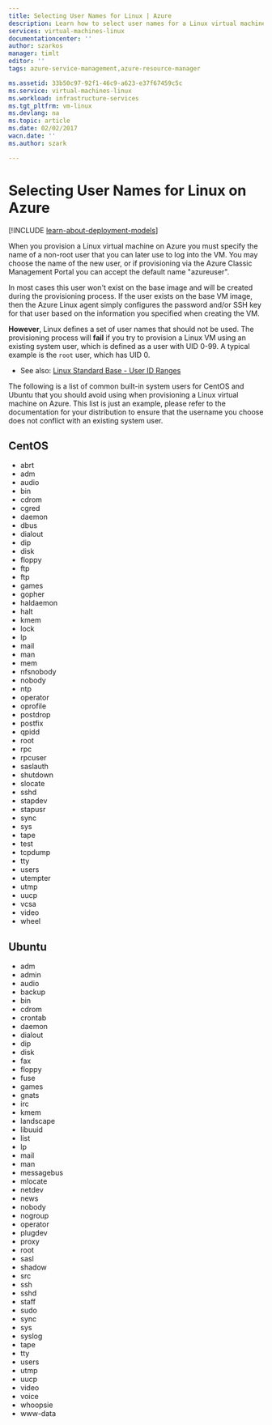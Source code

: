 ```yaml
---
title: Selecting User Names for Linux | Azure
description: Learn how to select user names for a Linux virtual machine in Azure.
services: virtual-machines-linux
documentationcenter: ''
author: szarkos
manager: timlt
editor: ''
tags: azure-service-management,azure-resource-manager

ms.assetid: 33b50c97-92f1-46c9-a623-e37f67459c5c
ms.service: virtual-machines-linux
ms.workload: infrastructure-services
ms.tgt_pltfrm: vm-linux
ms.devlang: na
ms.topic: article
ms.date: 02/02/2017
wacn.date: ''
ms.author: szark

---
```

# Selecting User Names for Linux on Azure
[!INCLUDE [learn-about-deployment-models](../../includes/learn-about-deployment-models-both-include.md)]

When you provision a Linux virtual machine on Azure you must specify the name of a non-root user that you can later use to log into the VM. You may choose the name of the new user, or if provisioning via the Azure Classic Management Portal you can accept the default name "azureuser".

In most cases this user won't exist on the base image and will be created during the provisioning process. If the user exists on the base VM image, then the Azure Linux agent simply configures the password and/or SSH key for that user based on the information you specified when creating the VM.

**However**, Linux defines a set of user names that should not be used. The provisioning process will **fail** if you try to provision a Linux VM using an existing system user, which is defined as a user with UID 0-99. A typical example is the `root` user, which has UID 0.

* See also: [Linux Standard Base - User ID Ranges](http://refspecs.linuxfoundation.org/LSB_4.1.0/LSB-Core-generic/LSB-Core-generic/uidrange.html)

The following is a list of common built-in system users for CentOS and Ubuntu that you should avoid using when provisioning a Linux virtual machine on Azure. This list is just an example, please refer to the documentation for your distribution to ensure that the username you choose does not conflict with an existing system user.

## CentOS
* abrt
* adm
* audio
* bin
* cdrom
* cgred
* daemon
* dbus
* dialout
* dip
* disk
* floppy
* ftp
* ftp
* games
* gopher
* haldaemon
* halt
* kmem
* lock
* lp
* mail
* man
* mem
* nfsnobody
* nobody
* ntp
* operator
* oprofile
* postdrop
* postfix
* qpidd
* root
* rpc
* rpcuser
* saslauth
* shutdown
* slocate
* sshd
* stapdev
* stapusr
* sync
* sys
* tape
* test
* tcpdump
* tty
* users
* utempter
* utmp
* uucp
* vcsa
* video
* wheel

## Ubuntu
* adm
* admin
* audio
* backup
* bin
* cdrom
* crontab
* daemon
* dialout
* dip
* disk
* fax
* floppy
* fuse
* games
* gnats
* irc
* kmem
* landscape
* libuuid
* list
* lp
* mail
* man
* messagebus
* mlocate
* netdev
* news
* nobody
* nogroup
* operator
* plugdev
* proxy
* root
* sasl
* shadow
* src
* ssh
* sshd
* staff
* sudo
* sync
* sys
* syslog
* tape
* tty
* users
* utmp
* uucp
* video
* voice
* whoopsie
* www-data